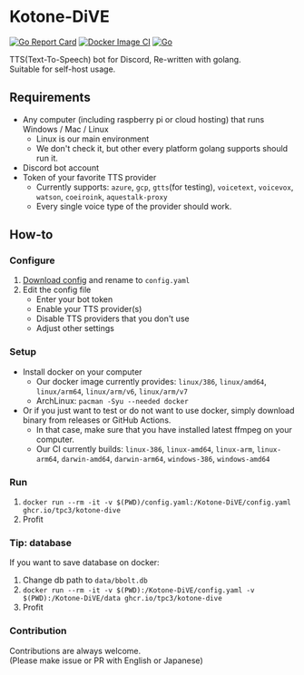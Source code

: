 # Kotone-DiVE

[![Go Report Card](https://goreportcard.com/badge/github.com/tpc3/kotone-dive)](https://goreportcard.com/report/github.com/tpc3/kotone-dive)
[![Docker Image CI](https://github.com/tpc3/Kotone-DiVE/actions/workflows/docker-image.yml/badge.svg)](https://github.com/tpc3/Kotone-DiVE/actions/workflows/docker-image.yml)
[![Go](https://github.com/tpc3/Kotone-DiVE/actions/workflows/go.yml/badge.svg)](https://github.com/tpc3/Kotone-DiVE/actions/workflows/go.yml)

TTS(Text-To-Speech) bot for Discord, Re-written with golang.  
Suitable for self-host usage.

## Requirements

* Any computer (including raspberry pi or cloud hosting) that runs Windows / Mac / Linux
  * Linux is our main environment
  * We don't check it, but other every platform golang supports should run it.
* Discord bot account
* Token of your favorite TTS provider
  * Currently supports: `azure`, `gcp`, `gtts`(for testing), `voicetext`, `voicevox`, `watson`, `coeiroink`, `aquestalk-proxy`
  * Every single voice type of the provider should work.

## How-to

### Configure

1. [Download config](https://raw.githubusercontent.com/tpc3/Kotone-DiVE/master/config-template.yaml) and rename to `config.yaml`
1. Edit the config file
    * Enter your bot token
    * Enable your TTS provider(s)
    * Disable TTS providers that you don't use
    * Adjust other settings

### Setup

* Install docker on your computer
  * Our docker image currently provides: `linux/386`, `linux/amd64`, `linux/arm64`, `linux/arm/v6`, `linux/arm/v7`
  * ArchLinux: `pacman -Syu --needed docker`
* Or if you just want to test or do not want to use docker, simply download binary from releases or GitHub Actions.
  * In that case, make sure that you have installed latest ffmpeg on your computer.
  * Our CI currently builds: `linux-386`, `linux-amd64`, `linux-arm`, `linux-arm64`, `darwin-amd64`, `darwin-arm64`, `windows-386`, `windows-amd64`

### Run

1. `docker run --rm -it -v $(PWD)/config.yaml:/Kotone-DiVE/config.yaml ghcr.io/tpc3/kotone-dive`
1. Profit

### Tip: database

If you want to save database on docker:

1. Change db path to `data/bbolt.db`
1. `docker run --rm -it -v $(PWD):/Kotone-DiVE/config.yaml -v $(PWD):/Kotone-DiVE/data ghcr.io/tpc3/kotone-dive`
1. Profit

### Contribution

Contributions are always welcome.  
(Please make issue or PR with English or Japanese)
